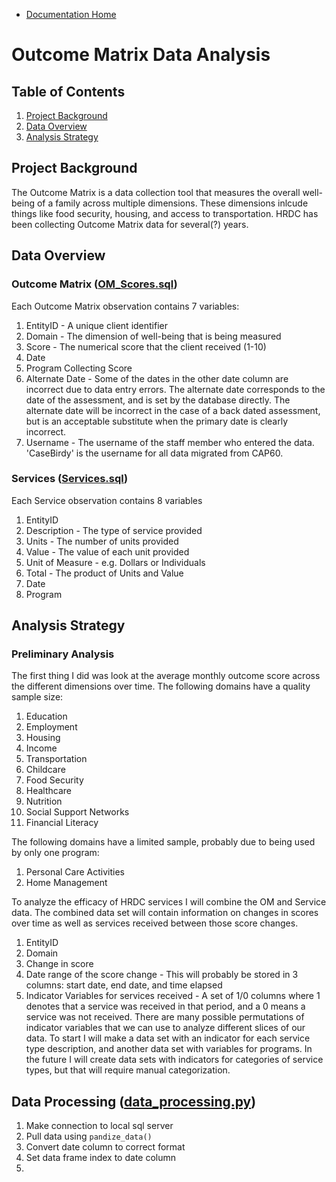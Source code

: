 - [Documentation Home](../../README.md)

# Outcome Matrix Data Analysis

## Table of Contents

1. [Project Background](#project-background)
1. [Data Overview](#data-overview)
1. [Analysis Strategy](#analysis-strategy)

## Project Background

The Outcome Matrix is a data collection tool that measures the overall well-being of a family across multiple dimensions. These dimensions inlcude things like food security, housing, and access to transportation. HRDC has been collecting Outcome Matrix data for several(?) years.

## Data Overview

### Outcome Matrix ([OM_Scores.sql](OM_Scores.sql))

Each Outcome Matrix observation contains 7 variables:

1. EntityID - A unique client identifier
1. Domain - The dimension of well-being that is being measured
1. Score - The numerical score that the client received (1-10)
1. Date
1. Program Collecting Score
1. Alternate Date - Some of the dates in the other date column are incorrect due to data entry errors. The alternate date corresponds to the date of the assessment, and is set by the database directly. The alternate date will be incorrect in the case of a back dated assessment, but is an acceptable substitute when the primary date is clearly incorrect.
1. Username - The username of the staff member who entered the data. 'CaseBirdy' is the username for all data migrated from CAP60.


### Services ([Services.sql](Services.sql))

Each Service observation contains 8 variables

1. EntityID 
1. Description - The type of service provided
1. Units - The number of units provided
1. Value - The value of each unit provided
1. Unit of Measure - e.g. Dollars or Individuals
1. Total - The product of Units and Value
1. Date
1. Program


## Analysis Strategy

### Preliminary Analysis

The first thing I did was look at the average monthly outcome score across the different dimensions over time. The following domains have a quality sample size:

1. Education
1. Employment
1. Housing
1. Income
1. Transportation
1. Childcare
1. Food Security
1. Healthcare
1. Nutrition
1. Social Support Networks
1. Financial Literacy

The following domains have a limited sample, probably due to being used by only one program:

1. Personal Care Activities
1. Home Management

To analyze the efficacy of HRDC services I will combine the OM and Service data. The combined data set will contain information on changes in scores over time as well as services received between those score changes. 

1. EntityID
1. Domain
1. Change in score
1. Date range of the score change - This will probably be stored in 3 columns: start date, end date, and time elapsed
1. Indicator Variables for services received - A set of 1/0 columns where 1 denotes that a service was received in that period, and a 0 means a service was not received. There are many possible permutations of indicator variables that we can use to analyze different slices of our data. To start I will make a data set with an indicator for each service type description, and another data set with variables for programs. In the future I will create data sets with indicators for categories of service types, but that will require manual categorization.

## Data Processing ([data_processing.py](data_processing.py))

1. Make connection to local sql server
1. Pull data using `pandize_data()`
1. Convert date column to correct format
1. Set data frame index to date column
1. 














